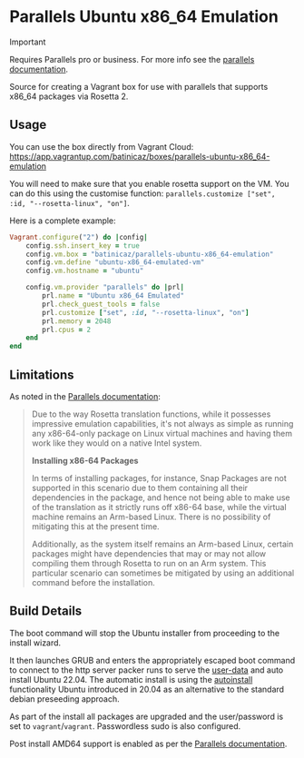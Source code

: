 # Parallels Ubuntu x86_64 Emulation

> [!IMPORTANT]  
> Requires Parallels pro or business. For more info see the [parallels documentation](https://kb.parallels.com/en/129871).

Source for creating a Vagrant box for use with parallels that supports x86_64 packages via Rosetta 2.

## Usage

You can use the box directly from Vagrant Cloud: https://app.vagrantup.com/batinicaz/boxes/parallels-ubuntu-x86_64-emulation

You will need to make sure that you enable rosetta support on the VM. You can do this using the customise function: `parallels.customize ["set", :id, "--rosetta-linux", "on"]`.

Here is a complete example:

```ruby
Vagrant.configure("2") do |config|
    config.ssh.insert_key = true
    config.vm.box = "batinicaz/parallels-ubuntu-x86_64-emulation"
    config.vm.define "ubuntu-x86_64-emulated-vm"
    config.vm.hostname = "ubuntu"

    config.vm.provider "parallels" do |prl|
        prl.name = "Ubuntu x86_64 Emulated"
        prl.check_guest_tools = false
        prl.customize ["set", :id, "--rosetta-linux", "on"]
        prl.memory = 2048
        prl.cpus = 2
    end
end
```

## Limitations

As noted in the [Parallels documentation](https://kb.parallels.com/en/129871#section5):

> Due to the way Rosetta translation functions, while it possesses impressive emulation capabilities, it's not always as simple as running any x86-64-only package on Linux virtual machines and having them work like they would on a native Intel system.
>
> **Installing x86-64 Packages**
>
> In terms of installing packages, for instance, Snap Packages are not supported in this scenario due to them containing all their dependencies in the package, and hence not being able to make use of the translation as it strictly runs off x86-64 base, while the virtual machine remains an Arm-based Linux. There is no possibility of mitigating this at the present time.
>
> Additionally, as the system itself remains an Arm-based Linux, certain packages might have dependencies that may or may not allow compiling them through Rosetta to run on an Arm system. This particular scenario can sometimes be mitigated by using an additional command before the installation.

## Build Details

The boot command will stop the Ubuntu installer from proceeding to the install wizard. 

It then launches GRUB and enters the appropriately escaped boot command to connect to the http server packer runs to serve the [user-data](./http/user-data) and auto install Ubuntu 22.04. The automatic install is using the [autoinstall](https://ubuntu.com/server/docs/install/autoinstall) functionality Ubuntu introduced in 20.04 as an alternative to the standard debian preseeding approach.

As part of the install all packages are upgraded and the user/password is set to `vagrant`/`vagrant`. Passwordless sudo is also configured.

Post install AMD64 support is enabled as per the [Parallels documentation](https://kb.parallels.com/en/129871#section3).
